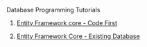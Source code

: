Database Programming Tutorials

1. [Entity Framework core - Code First](efcore-code-first-vs.md)

2. [Entity Framework Core - Existing Database](efcore-database-first-vs.md)

